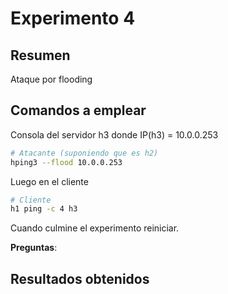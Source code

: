 # Experimento 4 #

## Resumen ##

Ataque por flooding

## Comandos a emplear ##


Consola del servidor h3 donde IP(h3) = 10.0.0.253 

```bash
# Atacante (suponiendo que es h2) 
hping3 --flood 10.0.0.253 
```

Luego en el cliente

```bash
# Cliente   
h1 ping -c 4 h3
```

Cuando culmine el experimento reiniciar.


**Preguntas**:





## Resultados obtenidos ##


